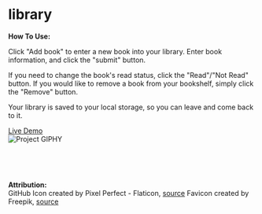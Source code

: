 # library

**How To Use:**   

Click "Add book" to enter a new book into your library. Enter book information, and click the "submit" button.  

If you need to change the book's read status, click the "Read"/"Not Read" button. If you would like to remove a book from your bookshelf, simply click the "Remove" button.  

Your library is saved to your local storage, so you can leave and come back to it.   

[Live Demo](https://andrealeah.github.io/library/)  
![Project GIPHY](https://media.giphy.com/media/uJadEYKEAyJ2zB0m90/giphy.gif)  

![<img src="images/mobileUI.jpg" width="200" height="auto" />](images/mobileUI.jpg)
![<img src="images/mobileUI_2.jpg" width="200" height="auto" />](images/mobileUI_2.jpg)
![<img src="images/mobileUI_3.jpg" width="200" height="auto" />](images/mobileUI_3.jpg)
![<img src="images/ipadUI.jpg" width="200" height="auto" />](images/ipadUI.jpg)  




<br />

**Attribution:**  
GitHub Icon created by Pixel Perfect - Flaticon, [source](https://www.flaticon.com/free-icons/github)
Favicon created by Freepik, [source](https://www.flaticon.com/free-icons/book)